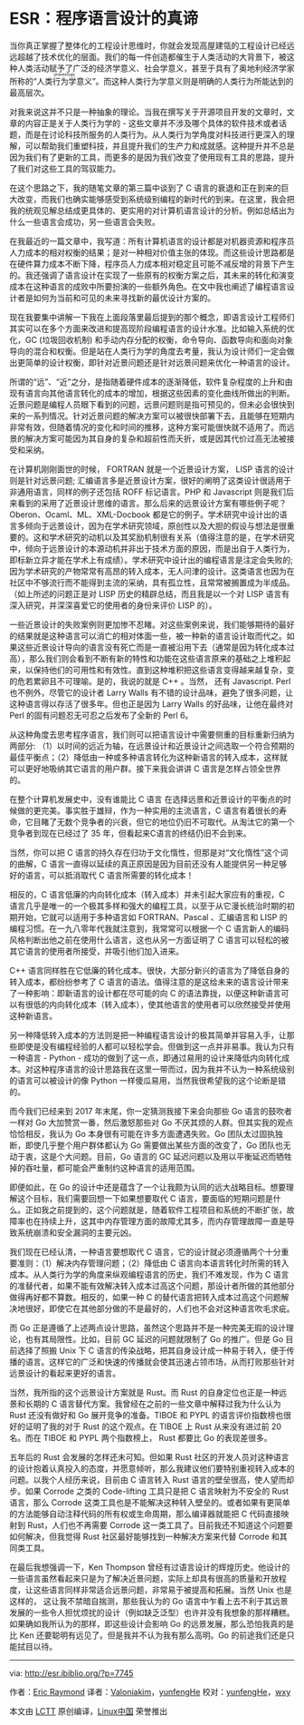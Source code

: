ESR：程序语言设计的真谛
============================================================

当你真正掌握了整体化的工程设计思维时，你就会发现高屋建瓴的工程设计已经远远超越了技术优化的层面。我们的每一件创造都催生于人类活动的大背景下，被这种人类活动赋予了广泛的经济学意义、社会学意义，甚至于具有了奥地利经济学家所称的“<ruby>人类行为学意义<rt>praxeology</rt></ruby>”。而这种人类行为学意义则是明确的人类行为所能达到的最高层次。

对我来说这并不只是一种抽象的理论。当我在撰写关于开源项目开发的文章时，文章的内容正是关于人类行为学的 - 这些文章并不涉及哪个具体的软件技术或者话题，而是在讨论科技所服务的人类行为。从人类行为学角度对科技进行更深入的理解，可以帮助我们重塑科技，并且提升我们的生产力和成就感。这种提升并不总是因为我们有了更新的工具，而更多的是因为我们改变了使用现有工具的思路，提升了我们对这些工具的驾驭能力。

在这个思路之下，我的随笔文章的第三篇中谈到了 C 语言的衰退和正在到来的巨大改变，而我们也确实能够感受到系统级别编程的新时代的到来。在这里，我会把我的统观见解总结成更具体的、更实用的对计算机语言设计的分析。例如总结出为什么一些语言会成功，另一些语言会失败。

在我最近的一篇文章中，我写道：所有计算机语言的设计都是对机器资源和程序员人力成本的相对权衡的结果；是对一种相对价值主张的体现。而这些设计思路都是在硬件算力成本不断下降，程序员人力成本相对稳定且可能不减反增的背景下产生的。我还强调了语言设计在实现了一些原有的权衡方案之后，其未来的转化和演变成本在这种语言的成败中所要扮演的一些额外角色。在文中我也阐述了编程语言设计者是如何为当前和可见的未来寻找新的最优设计方案的。

现在我要集中讲解一下我在上面段落里最后提到的那个概念，即语言设计工程师们其实可以在多个方面来改进和提高现阶段编程语言的设计水准。比如输入系统的优化，GC (垃圾回收机制) 和手动内存分配的权衡，命令导向、函数导向和面向对象导向的混合和权衡。但是站在人类行为学的角度去考量，我认为设计师们一定会做出更简单的设计权衡，即针对近景问题还是针对远景问题来优化一种语言的设计。

所谓的“远”、“近”之分，是指随着硬件成本的逐渐降低，软件复杂程度的上升和由现有语言向其他语言转化的成本的增加，根据这些因素的变化曲线所做出的判断。近景问题是编程人员眼下看到的问题，远景问题则是指可预见的，但未必会很快到来的一系列情况。针对近景问题的解决方案可以被很快部署下去，且能够在短期内非常有效，但随着情况的变化和时间的推移，这种方案可能很快就不适用了。而远景的解决方案可能因为其自身的复杂和超前性而夭折，或是因其代价过高无法被接受和采纳。

在计算机刚刚面世的时候， FORTRAN 就是一个近景设计方案， LISP 语言的设计则是针对远景问题; 汇编语言多是近景设计方案，很好的阐明了这类设计很适用于非通用语言，同样的例子还包括 ROFF 标记语言。PHP 和 Javascript 则是我们后来看到的采用了近景设计思维的语言。那么后来的远景设计方案有哪些例子呢？ Oberon、Ocaml、ML、XML-Docbook 都是它的例子。学术研究中设计出的语言多倾向于远景设计，因为在学术研究领域，原创性以及大胆的假设与想法是很重要的。这和学术研究的动机以及其奖励机制很有关系（值得注意的是，在学术研究中，倾向于远景设计的本源动机并非出于技术方面的原因，而是出自于人类行为，即标新立异才能在学术上有成绩）。学术研究中设计出的编程语言是注定会失败的; 因为学术研究的产物常常有高昂的转入成本，无人问津的设计。这类语言也因为在社区中不够流行而不能得到主流的采纳，具有孤立性，且常常被搁置成为半成品。（如上所述的问题正是对 LISP 历史的精辟总结，而且我是以一个对 LISP 语言有深入研究，并深深喜爱它的使用者的身份来评价 LISP 的）。

一些近景设计的失败案例则更加惨不忍睹。对这些案例来说，我们能够期待的最好的结果就是这种语言可以消亡的相对体面一些，被一种新的语言设计取而代之。如果这些近景设计导向的语言没有死亡而是一直被沿用下去（通常是因为转化成本过高），那么我们则会看到不断有新的特性和功能在这些语言原来的基础之上堆积起来，以保持他们的可用性和有效性。直到这种堆积把这些语言变得越来越复杂，变的危若累卵且不可理喻。是的，我说的就是 C++ 。当然， 还有 Javascript. Perl 也不例外，尽管它的设计者 Larry Walls 有不错的设计品味，避免了很多问题，让这种语言得以存活了很多年。但也正是因为 Larry Walls 的好品味，让他在最终对 Perl 的固有问题忍无可忍之后发布了全新的 Perl 6。

从这种角度去思考程序语言，我们则可以把语言设计中需要侧重的目标重新归纳为两部分: （1）以时间的远近为轴，在远景设计和近景设计之间选取一个符合预期的最佳平衡点；（2）降低由一种或多种语言转化为这种新语言的转入成本，这样就可以更好地吸纳其它语言的用户群。接下来我会讲讲 C 语言是怎样占领全世界的。

在整个计算机发展史中，没有谁能比 C 语言 在选择远景和近景设计的平衡点的时候做的更完美。事实胜于雄辩，作为一种实用的主流语言，C 语言有着很长的寿命，它目睹了无数个竞争者的兴衰，但它的地位仍旧不可取代。从淘汰它的第一个竞争者到现在已经过了 35 年，但看起来C语言的终结仍旧不会到来。

当然，你可以把 C 语言的持久存在归功于文化惰性，但那是对“文化惰性”这个词的曲解，C 语言一直得以延续的真正原因是因为目前还没有人能提供另一种足够好的语言，可以抵消取代 C 语言所需要的转化成本！

相反的，C 语言低廉的内向转化成本（转入成本）并未引起大家应有的重视，C 语言几乎是唯一的一个极其多样和强大的编程工具，以至于从它漫长统治时期的初期开始，它就可以适用于多种语言如 FORTRAN、Pascal 、汇编语言和 LISP 的编程习惯。在一九八零年代我就注意到，我常常可以根据一个 C 语言新人的编码风格判断出他之前在使用什么语言，这也从另一方面证明了 C 语言可以轻松的被其它语言的使用者所接受，并吸引他们加入进来。

C++ 语言同样胜在它低廉的转化成本。很快，大部分新兴的语言为了降低自身的转入成本，都纷纷参考了 C 语言的语法。值得注意的是这给未来的语言设计带来了一种影响：即新语言的设计都在尽可能的向 C 的语法靠拢，以便这种新语言可以有很低的内向转化成本（转入成本），使其他语言的使用者可以欣然接受并使用这种新语言。

另一种降低转入成本的方法则是把一种编程语言设计的极其简单并容易入手，让那些即使是没有编程经验的人都可以轻松学会。但做到这一点并非易事。我认为只有一种语言 - Python - 成功的做到了这一点，即通过易用的设计来降低内向转化成本。对这种程序语言的设计思路我在这里一带而过，因为我并不认为一种系统级别的语言可以被设计的像 Python 一样傻瓜易用，当然我很希望我的这个论断是错的。

而今我们已经来到 2017 年末尾，你一定猜测我接下来会向那些 Go 语言的鼓吹者一样对 Go 大加赞赏一番，然后激怒那些对 Go 不厌其烦的人群。但其实我的观点恰恰相反，我认为 Go 本身很有可能在许多方面遭遇失败。Go 团队太过固执独断，即使几乎整个用户群体都认为 Go 需要做出某些方面的改变了，Go 团队也无动于衷，这是个大问题。目前，Go 语言的 GC 延迟问题以及用以平衡延迟而牺牲掉的吞吐量，都可能会严重制约这种语言的适用范围。

即便如此，在 Go 的设计中还是蕴含了一个让我颇为认同的远大战略目标。想要理解这个目标，我们需要回想一下如果想要取代 C 语言，要面临的短期问题是什么。正如我之前提到的，这个问题就是，随着软件工程项目和系统的不断扩张，故障率也在持续上升，这其中内存管理方面的故障尤其多，而内存管理故障一直是导致系统崩溃和安全漏洞的主要元凶。

我们现在已经认清，一种语言要想取代 C 语言，它的设计就必须遵循两个十分重要准则：（1）解决内存管理问题；（2）降低由 C 语言向本语言转化时所需的转入成本。从人类行为学的角度来纵观编程语言的历史，我们不难发现，作为 C 语言的准替代者，如果不能有效解决转入成本过高这个问题，那设计者所做的其他部分做得再好都不算数。相反的，如果一种 C 的替代语言把转入成本过高这个问题解决地很好，即使它在其他部分做的不是最好的，人们也不会对这种语言吹毛求疵。

而 Go 正是遵循了上述两点设计思路，虽然这个思路并不是一种完美无瑕的设计理论，也有其局限性。比如，目前 GC 延迟的问题就限制了 Go 的推广。但是 Go 目前选择了照搬 Unix 下 C 语言的传染战略，把其自身设计成一种易于转入，便于传播的语言。这样它的广泛和快速的传播就会使其迅速占领市场，从而打败那些针对远景设计的看起来更好的语言。

当然，我所指的这个远景设计方案就是 Rust。而 Rust 的自身定位也正是一种远景和长期的 C 语言替代方案。我曾经在之前的一些文章中解释过我为什么认为 Rust 还没有做好和 Go 展开竞争的准备。TIBOE 和 PYPL 的语言评价指数榜也很好的证明了我的对于 Rust 的这个观点。在 TIBOE 上 Rust 从来没有进过前 20 名。而在 TIBOE 和 PYPL 两个指数榜上， Rust 都要比 Go 的表现差很多。

五年后的 Rust 会发展的怎样还未可知。但如果 Rust 社区的开发人员对这种语言的设计抱着认真投入的态度，并愿意倾听，那么我建议他们要特别重视转入成本的问题。以我个人经历来说，目前由 C 语言转入 Rust 语言的壁垒很高，使人望而却步。如果 Corrode 之类的 Code-lifting 工具只是把 C 语言映射为不安全的 Rust 语言，那么 Corrode 这类工具也是不能解决这种转入壁垒的。或者如果有更简单的方法能够自动注释代码的所有权或生命周期，那么编译器就能把 C 代码直接映射到 Rust，人们也不再需要 Corrode 这一类工具了。目前我还不知道这个问题要如何解决，但我觉得 Rust 社区最好能够找到一种解决方案来代替 Corrode 和其同类工具。

在最后我想强调一下，Ken Thompson 曾经有过语言设计的辉煌历史。他设计的一些语言虽然看起来只是为了解决近景问题，实际上却具有很高的质量和开放程度，让这些语言同样非常适合远景问题，非常易于被提高和拓展。当然 Unix 也是这样的， 这让我不禁暗自揣测，那些我认为的 Go 语言中乍看上去不利于其远景发展的一些令人担忧烦扰的设计（例如缺乏泛型）也许并没有我想象的那样糟糕。如果确如我所认为的那样，即这些设计会影响 Go 的远景发展，那么恐怕我真的是比 Ken 还要聪明有远见了。但是我并不认为我有那么高明。Go 的前途我们还是只能拭目以待。

--------------------------------------------------------------------------------

via: http://esr.ibiblio.org/?p=7745

作者：[Eric Raymond][a]
译者：[Valoniakim](https://github.com/Valoniakim)，[yunfengHe](https://github.com/yunfengHe)
校对：[yunfengHe](https://github.com/yunfengHe)，[wxy](https://github.com/wxy)

本文由 [LCTT](https://github.com/LCTT/TranslateProject) 原创编译，[Linux中国](https://linux.cn/) 荣誉推出

[a]:http://esr.ibiblio.org/?author=2
[1]:http://esr.ibiblio.org/?author=2
[2]:http://esr.ibiblio.org/?p=7711&cpage=1#comment-1913931
[3]:http://esr.ibiblio.org/?p=7745

